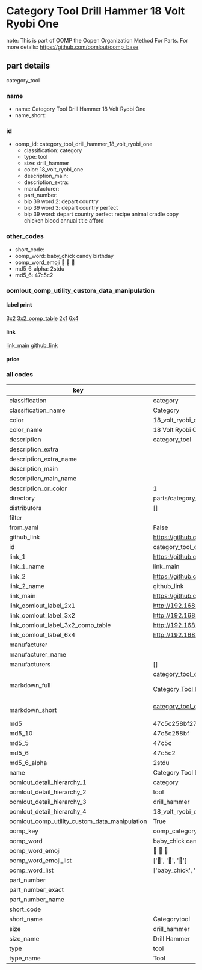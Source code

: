 # Category Tool Drill Hammer 18 Volt Ryobi One  

note: This is part of OOMP the Oopen Organization Method For Parts. For more details: https://github.com/oomlout/oomp_base

##  part details



category_tool

### name
* name: Category Tool Drill Hammer 18 Volt Ryobi One
* name_short: 
### id
* oomp_id: category_tool_drill_hammer_18_volt_ryobi_one
  * classification: category
  * type: tool
  * size: drill_hammer
  * color: 18_volt_ryobi_one
  * description_main: 
  * description_extra: 
  * manufacturer: 
  * part_number: 
  * bip 39 word 2: depart country
  * bip 39 word 3: depart country perfect
  * bip 39 word: depart country perfect recipe animal cradle copy chicken blood annual title afford

### other_codes
* short_code: 
* oomp_word: baby_chick candy birthday
* oomp_word_emoji :baby_chick: :candy: :birthday:
* md5_6_alpha: 2stdu
* md5_6: 47c5c2






### oomlout_oomp_utility_custom_data_manipulation
#### label print
[3x2](http://192.168.1.245:1112/?label=oomp%202stdu)
[3x2_oomp_table](http://192.168.1.107:1112/?label=oomp%202stdu)
[2x1](http://192.168.1.242:1112/?label=oomp%202stdu)
[6x4](http://192.168.1.55:1112/?label=oomp%202stdu)    

#### link

[link_main](https://github.com/oomlout/oomlout_oomp_current_version_messy/tree/main/parts/category_tool_drill_hammer_18_volt_ryobi_one) [github_link](https://github.com/oomlout/oomlout_oomp_part_src/tree/main/parts/category_tool_drill_hammer_18_volt_ryobi_one)                             

#### price







### all codes 
| key | value |  
| --- | --- |  
| classification | category |  
| classification_name | Category |  
| color | 18_volt_ryobi_one |  
| color_name | 18 Volt Ryobi One |  
| description | category_tool |  
| description_extra |  |  
| description_extra_name |  |  
| description_main |  |  
| description_main_name |  |  
| description_or_color | 1  |  
| directory | parts/category_tool_drill_hammer_18_volt_ryobi_one |  
| distributors | [] |  
| filter |  |  
| from_yaml | False |  
| github_link | https://github.com/oomlout/oomlout_oomp_part_src/tree/main/parts/category_tool_drill_hammer_18_volt_ryobi_one |  
| id | category_tool_drill_hammer_18_volt_ryobi_one |  
| link_1 | https://github.com/oomlout/oomlout_oomp_current_version_messy/tree/main/parts/category_tool_drill_hammer_18_volt_ryobi_one |  
| link_1_name | link_main |  
| link_2 | https://github.com/oomlout/oomlout_oomp_part_src/tree/main/parts/category_tool_drill_hammer_18_volt_ryobi_one |  
| link_2_name | github_link |  
| link_main | https://github.com/oomlout/oomlout_oomp_current_version_messy/tree/main/parts/category_tool_drill_hammer_18_volt_ryobi_one |  
| link_oomlout_label_2x1 | http://192.168.1.242:1112/?label=oomp%202stdu |  
| link_oomlout_label_3x2 | http://192.168.1.245:1112/?label=oomp%202stdu |  
| link_oomlout_label_3x2_oomp_table | http://192.168.1.107:1112/?label=oomp%202stdu |  
| link_oomlout_label_6x4 | http://192.168.1.55:1112/?label=oomp%202stdu |  
| manufacturer |  |  
| manufacturer_name |  |  
| manufacturers | [] |  
| markdown_full | [category_tool_drill_hammer_18_volt_ryobi_one](https://github.com/oomlout/oomlout_oomp_current_version_messy/tree/main/parts/category_tool_drill_hammer_18_volt_ryobi_one)<br>[](https://github.com/oomlout/oomlout_oomp_current_version_messy/tree/main/parts/category_tool_drill_hammer_18_volt_ryobi_one)<br>[Category Tool Drill Hammer 18 Volt Ryobi One](https://github.com/oomlout/oomlout_oomp_current_version_messy/tree/main/parts/category_tool_drill_hammer_18_volt_ryobi_one)<br><br> |  
| markdown_short | [category_tool_drill_hammer_18_volt_ryobi_one](https://github.com/oomlout/oomlout_oomp_current_version_messy/tree/main/parts/category_tool_drill_hammer_18_volt_ryobi_one)<br><br> |  
| md5 | 47c5c258bf27a600c7848b3b460c41d6 |  
| md5_10 | 47c5c258bf |  
| md5_5 | 47c5c |  
| md5_6 | 47c5c2 |  
| md5_6_alpha | 2stdu |  
| name | Category Tool Drill Hammer 18 Volt Ryobi One |  
| oomlout_detail_hierarchy_1 | category |  
| oomlout_detail_hierarchy_2 | tool |  
| oomlout_detail_hierarchy_3 | drill_hammer |  
| oomlout_detail_hierarchy_4 | 18_volt_ryobi_one |  
| oomlout_oomp_utility_custom_data_manipulation | True |  
| oomp_key | oomp_category_tool_drill_hammer_18_volt_ryobi_one |  
| oomp_word | baby_chick candy birthday |  
| oomp_word_emoji | :baby_chick: :candy: :birthday: |  
| oomp_word_emoji_list | [':baby_chick:', ':candy:', ':birthday:'] |  
| oomp_word_list | ['baby_chick', 'candy', 'birthday'] |  
| part_number |  |  
| part_number_exact |  |  
| part_number_name |  |  
| short_code |  |  
| short_name | Categorytool |  
| size | drill_hammer |  
| size_name | Drill Hammer |  
| type | tool |  
| type_name | Tool |  

